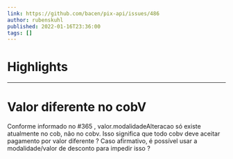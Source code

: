 ```yaml
---
link: https://github.com/bacen/pix-api/issues/486
author: rubenskuhl
published: 2022-01-16T23:36:00
tags: []
---
```

# Highlights


---
# Valor diferente no cobV
Conforme informado no #365 , valor.modalidadeAlteracao só existe atualmente no cob, não no cobv. Isso significa que todo cobv deve aceitar pagamento por valor diferente ? Caso afirmativo, é possível usar a modalidade/valor de desconto para impedir isso ?
